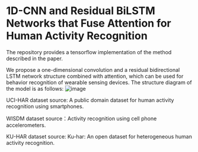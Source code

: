 # 1D-CNN and Residual BiLSTM Networks that Fuse Attention for Human Activity Recognition
The repository provides a tensorflow implementation of the method described in the paper.  

We propose a one-dimensional convolution and a residual bidirectional LSTM network structure combined with attention, which can be used for behavior recognition of wearable sensing devices.  The structure diagram of the model is as follows:
![image](https://github.com/lyh0625/1DCNN-ResBLSTM-Attention/final——structure.png)

UCI-HAR dataset source: A public domain dataset for human activity recognition using smartphones.  

WISDM dataset source：Activity recognition using cell phone accelerometers.  

KU-HAR dataset source: Ku-har: An open dataset for heterogeneous human activity recognition.
